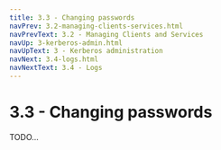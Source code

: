 ```yaml
---
title: 3.3 - Changing passwords
navPrev: 3.2-managing-clients-services.html
navPrevText: 3.2 - Managing Clients and Services
navUp: 3-kerberos-admin.html
navUpText: 3 - Kerberos administration
navNext: 3.4-logs.html
navNextText: 3.4 - Logs
---
```


# 3.3 - Changing passwords

TODO...